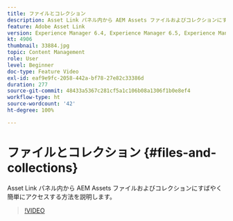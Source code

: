 ```yaml
---
title: ファイルとコレクション
description: Asset Link パネル内から AEM Assets ファイルおよびコレクションにすばやく簡単にアクセスする方法を説明します。
feature: Adobe Asset Link
version: Experience Manager 6.4, Experience Manager 6.5, Experience Manager as a Cloud Service
kt: 4906
thumbnail: 33884.jpg
topic: Content Management
role: User
level: Beginner
doc-type: Feature Video
exl-id: eaf9e9fc-2058-442a-bf78-27e82c33386d
duration: 277
source-git-commit: 48433a5367c281cf5a1c106b08a1306f1b0e8ef4
workflow-type: ht
source-wordcount: '42'
ht-degree: 100%

---
```


# ファイルとコレクション {#files-and-collections}

Asset Link パネル内から AEM Assets ファイルおよびコレクションにすばやく簡単にアクセスする方法を説明します。

>[!VIDEO](https://video.tv.adobe.com/v/38662?quality=12&learn=on&captions=jpn)


